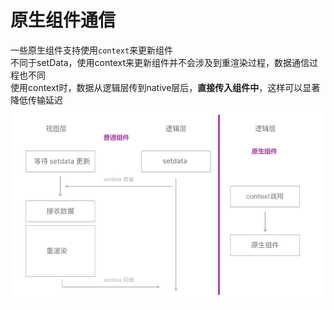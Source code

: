 # 原生组件通信

一些原生组件支持使用`context`来更新组件  
不同于setData，使用context来更新组件并不会涉及到重渲染过程，数据通信过程也不同  
使用context时，数据从逻辑层传到native层后，**直接传入组件中**，这样可以显著降低传输延迟  
![Alt text](./image/image-6.png)  
